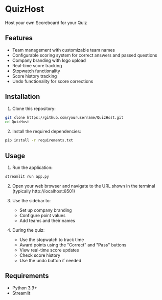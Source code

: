 # QuizHost
Host your own Scoreboard for your Quiz

## Features
- Team management with customizable team names
- Configurable scoring system for correct answers and passed questions
- Company branding with logo upload
- Real-time score tracking
- Stopwatch functionality
- Score history tracking
- Undo functionality for score corrections

## Installation

1. Clone this repository:
```bash
git clone https://github.com/yourusername/QuizHost.git
cd QuizHost
```

2. Install the required dependencies:
```bash
pip install -r requirements.txt
```

## Usage

1. Run the application:
```bash
streamlit run app.py
```

2. Open your web browser and navigate to the URL shown in the terminal (typically http://localhost:8501)

3. Use the sidebar to:
   - Set up company branding
   - Configure point values
   - Add teams and their names

4. During the quiz:
   - Use the stopwatch to track time
   - Award points using the "Correct" and "Pass" buttons
   - View real-time score updates
   - Check score history
   - Use the undo button if needed

## Requirements
- Python 3.9+
- Streamlit
